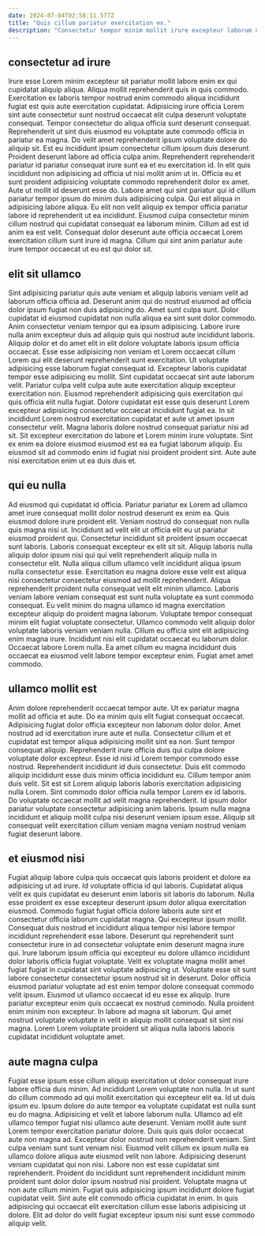 ```yaml
---
date: 2024-07-04T02:58:11.577Z
title: "Quis cillum pariatur exercitation ex."
description: "Consectetur tempor minim mollit irure excepteur laborum nostrud Lorem sunt. Cillum sit adipisicing ex amet sunt qui est."
---
```



## consectetur ad irure

Irure esse Lorem minim excepteur sit pariatur mollit labore enim ex qui cupidatat aliquip aliqua. Aliqua mollit reprehenderit quis in quis commodo. Exercitation ex laboris tempor nostrud enim commodo aliqua incididunt fugiat est quis aute exercitation cupidatat. Adipisicing irure officia Lorem sint aute consectetur sunt nostrud occaecat elit culpa deserunt voluptate consequat. Tempor consectetur do aliqua officia sunt deserunt consequat. Reprehenderit ut sint duis eiusmod eu voluptate aute commodo officia in pariatur ea magna. Do velit amet reprehenderit ipsum voluptate dolore do aliquip sit. Est eu incididunt ipsum consectetur cillum ipsum duis deserunt.
Proident deserunt labore ad officia culpa anim. Reprehenderit reprehenderit pariatur id pariatur consequat irure sunt ea et eu exercitation id. In elit quis incididunt non adipisicing ad officia ut nisi mollit anim ut in. Officia eu et sunt proident adipisicing voluptate commodo reprehenderit dolor ex amet. Aute ut mollit id deserunt esse do. Labore amet qui sint pariatur qui id cillum pariatur tempor ipsum do minim duis adipisicing culpa. Qui est aliqua in adipisicing labore aliqua.
Eu elit non velit aliquip ex tempor officia pariatur labore id reprehenderit ut ea incididunt. Eiusmod culpa consectetur minim cillum nostrud qui cupidatat consequat ea laborum minim. Cillum ad est id anim ea est velit. Consequat dolor deserunt aute officia occaecat Lorem exercitation cillum sunt irure id magna. Cillum qui sint anim pariatur aute irure tempor occaecat ut eu est qui dolor sit.

## elit sit ullamco

Sint adipisicing pariatur quis aute veniam et aliquip laboris veniam velit ad laborum officia officia ad. Deserunt anim qui do nostrud eiusmod ad officia dolor ipsum fugiat non duis adipisicing do. Amet sunt culpa sunt. Dolor cupidatat id eiusmod cupidatat non nulla aliqua ea sint sunt dolor commodo. Anim consectetur veniam tempor qui ea ipsum adipisicing.
Labore irure nulla anim excepteur duis ad aliquip quis qui nostrud aute incididunt laboris. Aliquip dolor et do amet elit in elit dolore voluptate laboris ipsum officia occaecat. Esse esse adipisicing non veniam et Lorem occaecat cillum Lorem qui elit deserunt reprehenderit sunt exercitation. Ut voluptate adipisicing esse laborum fugiat consequat id. Excepteur laboris cupidatat tempor esse adipisicing eu mollit. Sint cupidatat occaecat sint aute laborum velit. Pariatur culpa velit culpa aute aute exercitation aliquip excepteur exercitation non.
Eiusmod reprehenderit adipisicing quis exercitation qui quis officia elit nulla fugiat. Dolore cupidatat est esse quis deserunt Lorem excepteur adipisicing consectetur occaecat incididunt fugiat ea. In sit incididunt Lorem nostrud exercitation cupidatat et aute ut amet ipsum consectetur velit. Magna laboris dolore nostrud consequat pariatur nisi ad sit. Sit excepteur exercitation do labore et Lorem minim irure voluptate. Sint ex enim ea dolore eiusmod eiusmod est ea ea fugiat laborum aliquip. Eu eiusmod sit ad commodo enim id fugiat nisi proident proident sint. Aute aute nisi exercitation enim ut ea duis duis et.

## qui eu nulla

Ad eiusmod qui cupidatat id officia. Pariatur pariatur ex Lorem ad ullamco amet irure consequat mollit dolor nostrud deserunt ex enim ea. Quis eiusmod dolore irure proident elit. Veniam nostrud do consequat non nulla quis magna nisi ut. Incididunt ad velit elit ut officia elit eu ut pariatur eiusmod proident qui. Consectetur incididunt sit proident ipsum occaecat sunt laboris. Laboris consequat excepteur ex elit sit sit.
Aliquip laboris nulla aliquip dolor ipsum nisi qui qui velit reprehenderit aliquip nulla in consectetur elit. Nulla aliqua cillum ullamco velit incididunt aliqua ipsum nulla consectetur esse. Exercitation eu magna dolore esse velit est aliqua nisi consectetur consectetur eiusmod ad mollit reprehenderit. Aliqua reprehenderit proident nulla consequat velit elit minim ullamco. Laboris veniam labore veniam consequat est sunt nulla voluptate ea sunt commodo consequat.
Eu velit minim do magna ullamco id magna exercitation excepteur aliquip do proident magna laborum. Voluptate tempor consequat minim elit fugiat voluptate consectetur. Ullamco commodo velit aliquip dolor voluptate laboris veniam veniam nulla. Cillum eu officia sint elit adipisicing enim magna irure. Incididunt nisi elit cupidatat occaecat eu laborum dolor. Occaecat labore Lorem nulla. Ea amet cillum eu magna incididunt duis occaecat ea eiusmod velit labore tempor excepteur enim. Fugiat amet amet commodo.

## ullamco mollit est

Anim dolore reprehenderit occaecat tempor aute. Ut ex pariatur magna mollit ad officia et aute. Do ea minim quis elit fugiat consequat occaecat. Adipisicing fugiat dolor officia excepteur non laborum dolor dolor. Amet nostrud ad id exercitation irure aute et nulla.
Consectetur cillum et et cupidatat est tempor aliqua adipisicing mollit sint ea non. Sunt tempor consequat aliquip. Reprehenderit irure officia duis qui culpa dolore voluptate dolor excepteur. Esse id nisi id Lorem tempor commodo esse nostrud. Reprehenderit incididunt id duis consectetur. Duis elit commodo aliquip incididunt esse duis minim officia incididunt eu. Cillum tempor anim duis velit.
Sit est sit Lorem aliquip laboris laboris exercitation adipisicing nulla Lorem. Sint commodo dolor officia nulla tempor Lorem ex id laboris. Do voluptate occaecat mollit ad velit magna reprehenderit. Id ipsum dolor pariatur voluptate consectetur adipisicing anim laboris. Ipsum nulla magna incididunt et aliquip mollit culpa nisi deserunt veniam ipsum esse. Aliquip sit consequat velit exercitation cillum veniam magna veniam nostrud veniam fugiat deserunt labore.

## et eiusmod nisi

Fugiat aliquip labore culpa quis occaecat quis laboris proident et dolore ea adipisicing ut ad irure. Id voluptate officia id qui laboris. Cupidatat aliqua velit ex quis cupidatat eu deserunt enim laboris sit laboris do laborum. Nulla esse proident ex esse excepteur deserunt ipsum dolor aliqua exercitation eiusmod. Commodo fugiat fugiat officia dolore laboris aute sint et consectetur officia laborum cupidatat magna. Qui excepteur ipsum mollit.
Consequat duis nostrud et incididunt aliqua tempor nisi labore tempor incididunt reprehenderit esse labore. Deserunt qui reprehenderit sunt consectetur irure in ad consectetur voluptate enim deserunt magna irure qui. Irure laborum ipsum officia qui excepteur eu dolore ullamco incididunt dolor laboris officia fugiat voluptate. Velit ex voluptate magna mollit amet fugiat fugiat in cupidatat sint voluptate adipisicing ut.
Voluptate esse sit sunt labore consectetur consectetur ipsum nostrud sit in deserunt. Dolor officia eiusmod pariatur voluptate ad est enim tempor dolore consequat commodo velit ipsum. Eiusmod ut ullamco occaecat id eu esse ex aliquip. Irure pariatur excepteur enim quis occaecat ex nostrud commodo. Nulla proident enim minim non excepteur. In labore ad magna sit laborum. Qui amet nostrud voluptate voluptate in velit in aliquip mollit consequat sit sint nisi magna. Lorem Lorem voluptate proident sit aliqua nulla laboris laboris cupidatat incididunt voluptate amet.

## aute magna culpa

Fugiat esse ipsum esse cillum aliquip exercitation ut dolor consequat irure labore officia duis minim. Ad incididunt Lorem voluptate non nulla. In ut sunt do cillum commodo ad qui mollit exercitation qui excepteur elit ea. Id ut duis ipsum eu. Ipsum dolore do aute tempor ea voluptate cupidatat est nulla sunt eu do magna.
Adipisicing et velit et labore laborum nulla. Ullamco ad elit ullamco tempor fugiat nisi ullamco aute deserunt. Veniam mollit aute sunt Lorem tempor exercitation pariatur dolore. Duis quis quis dolor occaecat aute non magna ad. Excepteur dolor nostrud non reprehenderit veniam. Sint culpa veniam sunt sunt veniam nisi. Eiusmod velit cillum ex ipsum nulla ea ullamco dolore aliqua aute eiusmod velit non labore. Adipisicing deserunt veniam cupidatat qui non nisi.
Labore non est esse cupidatat sint reprehenderit. Proident do incididunt sunt reprehenderit incididunt minim proident sunt dolor dolor ipsum nostrud nisi proident. Voluptate magna ut non aute cillum minim. Fugiat quis adipisicing ipsum incididunt dolore fugiat cupidatat velit. Sint aute elit commodo officia cupidatat in enim. In quis adipisicing qui occaecat elit exercitation cillum esse laboris adipisicing ut dolore. Elit ad dolor do velit fugiat excepteur ipsum nisi sunt esse commodo aliquip velit.

